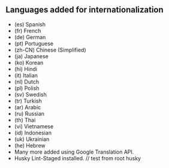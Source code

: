 ## Languages added for internationalization

- (es) Spanish
- (fr) French
- (de) German
- (pt) Portuguese
- (zh-CN) Chinese (Simplified)
- (ja) Japanese
- (ko) Korean
- (hi) Hindi
- (it) Italian
- (nl) Dutch
- (pl) Polish
- (sv) Swedish
- (tr) Turkish
- (ar) Arabic
- (ru) Russian
- (th) Thai
- (vi) Vietnamese
- (id) Indonesian
- (uk) Ukrainian
- (he) Hebrew
- Many more added using Google Translation API.
- Husky Lint-Staged installed.
  // test from root husky
